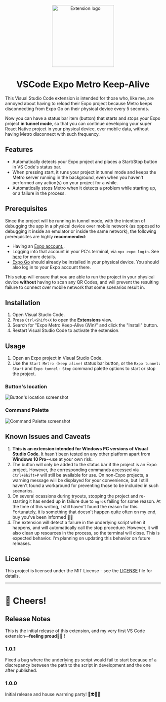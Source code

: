 <div align="center">
<img src="https://res.cloudinary.com/dlr88vvxh/image/upload/v1723341808/vscext/expo-metro-keepalive/ExpoMetroKeepAlive_256_kk4r6j.png" width="200" alt="Extension logo"/>
<h1>VSCode Expo Metro Keep-Alive</h1>
</div>

This Visual Studio Code extension is intended for those who, like me,  are annoyed about having to reload their Expo project because Metro keeps disconnecting from Expo Go on their physical device every 5 seconds.

Now you can have a status bar item (button) that starts and stops your Expo project **in tunnel mode**, so that you can continue developing your super React Native project in your physical device, over mobile data, without having Metro disconnect with such frequency.

## Features

- Automatically detects your Expo project and places a Start/Stop button in VS Code's status bar.
- When pressing start, it runs your project in tunnel mode and keeps the Metro server running in the background, even when you haven't performed any action(s) on your project for a while.
- Automatically stops Metro when it detects a problem while starting up, or a failure in the process.

## Prerequisites

Since the project will be running in tunnel mode, with the intention of debugging the app in a physical device over mobile network (as opposed to debugging it inside an emulator or inside the same network), the following prerequisites are highly **recommended**:
- Having an [Expo account.](https://expo.dev/signup).
- Logging into that account in your PC's terminal, via `npx expo login`. See [here](https://docs.expo.dev/more/expo-cli/#authentication) for more details.
- [Expo Go](https://expo.dev/go) should already be installed in your physical device. You should also log in to your Expo account there.

This setup will ensure that you are able to run the project in your physical device **without** having to scan any QR Codes, and will prevent the resulting failure to connect over mobile network that some scenarios result in.

## Installation

1. Open Visual Studio Code.
2. Press `Ctrl+Shift+X` to open the **Extensions** view.
3. Search for "Expo Metro Keep-Alive (Win)" and click the "Install" button.
4. Restart Visual Studio Code to activate the extension.

## Usage

1. Open an Expo project in Visual Studio Code.
2. Use the `Start Metro (keep alive)` status bar button, or the `Expo tunnel: Start` and `Expo tunnel: Stop` command palette options to start or stop the project.

### Button's location
![Button's location screenshot](https://res.cloudinary.com/dlr88vvxh/image/upload/v1723341786/vscext/expo-metro-keepalive/readme-start_pd0953.png)

### Command Palette
![Command Palette screenshot](https://res.cloudinary.com/dlr88vvxh/image/upload/v1723341785/vscext/expo-metro-keepalive/readme-cmd-palt_dqdx1e.png)


## Known Issues and Caveats

1. **This is an extension intended for Windows PC versions of Visual Studio Code**. It hasn't been tested on any other platform apart from **Windows 10 Pro**--use at your own risk.
2. The button will only be added to the status bar if the project is an Expo project. However, the corresponding commands accessed via `Ctrl+Shift+P` will still be available for use. On non-Expo projects, a warning message will be displayed for your convenience, but I still haven't found a workaround for preventing those to be included in such scenarios.
2. On several ocassions during tryouts, stopping the project and re-starting it has ended up in failure due to `ngrok` failing for some reason. At the time of this writing, I still haven't found the reason for this. Fortunately, it is something that doesn't happen quite often on my end, buy you've been informed 🤷‍♂️
3. The extension will detect a failure in the underlying script when it happens, and will automatically call the stop procedure. However, it will also clean up resources in the process, so the terminal will close. This is expected behavior. I'm planning on updating this behavior on future releases.

## License

This project is licensed under the MIT License - see the [LICENSE](./LICENSE.txt) file for details.

---

# 🍻 Cheers!

## Release Notes

This is the initial release of this extension, and my very first VS Code extension--__feeling proud__🦾🧠 !

### 1.0.1

Fixed a bug where the underlying ps script would fail to start because of a discrepancy between the path to the script in development and the one after published.

### 1.0.0

Initial release and house warming party! 🎉👽🤖🥳

